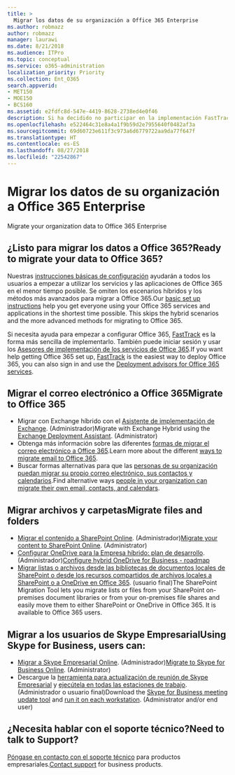 ```yaml
---
title: >
  Migrar los datos de su organización a Office 365 Enterprise
ms.author: robmazz
author: robmazz
manager: laurawi
ms.date: 8/21/2018
ms.audience: ITPro
ms.topic: conceptual
ms.service: o365-administration
localization_priority: Priority
ms.collection: Ent_O365
search.appverid:
- MET150
- MOE150
- BCS160
ms.assetid: e2fdfc8d-547e-4419-8628-2738ed4e0f46
description: Si ha decidido no participar en la implementación FastTrack y está listo para migrar datos a Office 365, este es el lugar ideal para empezar.
ms.openlocfilehash: e522464c31e8a4a1f9b59d2e7955640f0482af3a
ms.sourcegitcommit: 69d60723e611f3c973a6d6779722aa9da77f647f
ms.translationtype: HT
ms.contentlocale: es-ES
ms.lasthandoff: 08/27/2018
ms.locfileid: "22542867"
---
```

# <a name="migrate-your-organization-data-to-office-365-enterprise"></a><span data-ttu-id="04c5b-103">Migrar los datos de su organización a Office 365 Enterprise
</span><span class="sxs-lookup"><span data-stu-id="04c5b-103">Migrate your organization data to Office 365 Enterprise</span></span>

## <a name="ready-to-migrate-your-data-to-office-365"></a><span data-ttu-id="04c5b-104">¿Listo para migrar los datos a Office 365?</span><span class="sxs-lookup"><span data-stu-id="04c5b-104">Ready to migrate your data to Office 365?</span></span>

<span data-ttu-id="04c5b-p101">Nuestras [instrucciones básicas de configuración](https://support.office.com/article/Set-up-Office-365-for-business-6a3a29a0-e616-4713-99d1-15eda62d04fa) ayudarán a todos los usuarios a empezar a utilizar los servicios y las aplicaciones de Office 365 en el menor tiempo posible. Se omiten los escenarios híbridos y los métodos más avanzados para migrar a Office 365.</span><span class="sxs-lookup"><span data-stu-id="04c5b-p101">Our [basic set up instructions](https://support.office.com/article/Set-up-Office-365-for-business-6a3a29a0-e616-4713-99d1-15eda62d04fa) help you get everyone using your Office 365 services and applications in the shortest time possible. This skips the hybrid scenarios and the more advanced methods for migrating to Office 365.</span></span> 
  
<span data-ttu-id="04c5b-107">Si necesita ayuda para empezar a configurar Office 365, [FastTrack](https://fasttrack.microsoft.com/office) es la forma más sencilla de implementarlo. También puede iniciar sesión y usar los [Asesores de implementación de los servicios de Office 365](deployment-advisors-for-office-365.md).</span><span class="sxs-lookup"><span data-stu-id="04c5b-107">If you want help getting Office 365 set up, [FastTrack](https://fasttrack.microsoft.com/office) is the easiest way to deploy Office 365, you can also sign in and use the [Deployment advisors for Office 365 services](deployment-advisors-for-office-365.md).</span></span>

## <a name="migrate-email-to-office-365"></a><span data-ttu-id="04c5b-108">Migrar el correo electrónico a Office 365</span><span class="sxs-lookup"><span data-stu-id="04c5b-108">Migrate to Office 365</span></span>
- <span data-ttu-id="04c5b-p102">Migrar con Exchange híbrido con el [Asistente de implementación de Exchange](https://technet.microsoft.com/exdeploy2013). (Administrador)</span><span class="sxs-lookup"><span data-stu-id="04c5b-p102">Migrate with Exchange Hybrid using the [Exchange Deployment Assistant](https://technet.microsoft.com/exdeploy2013). (Administrator)</span></span>
- <span data-ttu-id="04c5b-111">Obtenga más información sobre las diferentes [formas de migrar el correo electrónico a Office 365](https://support.office.com/article/Ways-to-migrate-multiple-email-accounts-to-Office-365-0a4913fe-60fb-498f-9155-a86516418842).</span><span class="sxs-lookup"><span data-stu-id="04c5b-111">Learn more about the different [ways to migrate email to Office 365](https://support.office.com/article/Ways-to-migrate-multiple-email-accounts-to-Office-365-0a4913fe-60fb-498f-9155-a86516418842).</span></span>
- <span data-ttu-id="04c5b-112">Buscar formas alternativas para que las [personas de su organización puedan migrar su propio correo electrónico, sus contactos y calendarios](https://support.office.com/article/Migrate-email-and-contacts-to-Office-365-for-business-a3e3bddb-582e-4133-8670-e61b9f58627e).</span><span class="sxs-lookup"><span data-stu-id="04c5b-112">Find alternative ways [people in your organization can migrate their own email, contacts, and calendars](https://support.office.com/article/Migrate-email-and-contacts-to-Office-365-for-business-a3e3bddb-582e-4133-8670-e61b9f58627e).</span></span>

## <a name="migrate-files-and-folders"></a><span data-ttu-id="04c5b-113">Migrar archivos y carpetas</span><span class="sxs-lookup"><span data-stu-id="04c5b-113">Migrate files and folders</span></span>
- <span data-ttu-id="04c5b-p103">[Migrar el contenido a SharePoint Online](https://support.office.com/article/d8c6ce52-f8a2-4661-97f7-45e49351bdb9). (Administrador)</span><span class="sxs-lookup"><span data-stu-id="04c5b-p103">[Migrate your content to SharePoint Online](https://support.office.com/article/d8c6ce52-f8a2-4661-97f7-45e49351bdb9). (Administrator)</span></span>
- <span data-ttu-id="04c5b-p104">[Configurar OneDrive para la Empresa híbrido: plan de desarrollo](https://docs.microsoft.com/SharePoint/hybrid/configure-hybrid-onedrive-for-businessroadmap). (Administrador)</span><span class="sxs-lookup"><span data-stu-id="04c5b-p104">[Configure hybrid OneDrive for Business - roadmap](https://docs.microsoft.com/SharePoint/hybrid/configure-hybrid-onedrive-for-businessroadmap)</span></span>
- <span data-ttu-id="04c5b-p105">[Migrar listas o archivos desde las bibliotecas de documentos locales de SharePoint o desde los recursos compartidos de archivos locales a SharePoint o a OneDrive en Office 365](https://docs.microsoft.com/sharepointmigration/introducing-the-sharepoint-migration-tool). (usuario final)</span><span class="sxs-lookup"><span data-stu-id="04c5b-p105">The SharePoint Migration Tool lets you migrate lists or files from your SharePoint on-premises document libraries or from your on-premises file shares and easily move them to either SharePoint or OneDrive in Office 365. It is available to Office 365 users.</span></span>

## <a name="migrate-skype-for-business-users"></a><span data-ttu-id="04c5b-120">Migrar a los usuarios de Skype Empresarial</span><span class="sxs-lookup"><span data-stu-id="04c5b-120">Using Skype for Business, users can:</span></span>
- <span data-ttu-id="04c5b-p106">[Migrar a Skype Empresarial Online](https://technet.microsoft.com/library/jj204969.aspx). (Administrador)</span><span class="sxs-lookup"><span data-stu-id="04c5b-p106">[Migrate to Skype for Business Online](https://technet.microsoft.com/library/jj204969.aspx). (Administrator)</span></span>
- <span data-ttu-id="04c5b-p107">Descargue la [herramienta para actualización de reunión de Skype Empresarial](https://www.microsoft.com/en-us/download/details.aspx?id=51659) y [ejecútela en todas las estaciones de trabajo](https://support.office.com/article/Meeting-Update-Tool-for-Skype-for-Business-and-Lync-2b525fe6-ed0f-4331-b533-c31546fcf4d4). (Administrador o usuario final)</span><span class="sxs-lookup"><span data-stu-id="04c5b-p107">Download the [Skype for Business meeting update tool](https://www.microsoft.com/en-us/download/details.aspx?id=51659) and [run it on each workstation](https://support.office.com/article/Meeting-Update-Tool-for-Skype-for-Business-and-Lync-2b525fe6-ed0f-4331-b533-c31546fcf4d4). (Administrator and/or end user)</span></span>
  
## <a name="need-to-talk-to-support"></a><span data-ttu-id="04c5b-125">¿Necesita hablar con el soporte técnico?</span><span class="sxs-lookup"><span data-stu-id="04c5b-125">Need to talk to Support?</span></span>
<span data-ttu-id="04c5b-126">[Póngase en contacto con el soporte técnico](https://support.office.com/article/32a17ca7-6fa0-4870-8a8d-e25ba4ccfd4b) para productos empresariales.</span><span class="sxs-lookup"><span data-stu-id="04c5b-126">[Contact support](https://support.office.com/article/32a17ca7-6fa0-4870-8a8d-e25ba4ccfd4b) for business products.</span></span>